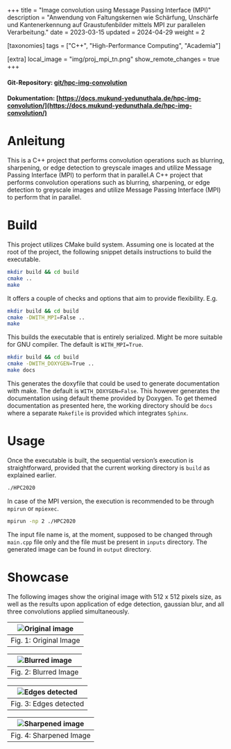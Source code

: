 +++
title = "Image convolution using Message Passing Interface (MPI)"
description = "Anwendung von Faltungskernen wie Schärfung, Unschärfe und Kantenerkennung auf Graustufenbilder mittels MPI zur parallelen Verarbeitung."
date = 2023-03-15
updated = 2024-04-29
weight = 2

[taxonomies]
tags = ["C++", "High-Performance Computing", "Academia"]

[extra]
local_image = "img/proj_mpi_tn.png"
show_remote_changes = true
+++
#### Git-Repository: [git/hpc-img-convolution](https://git.mukund-yedunuthala.de/mukund-yedunuthala/hpc-img-convolution)
#### Dokumentation: [https://docs.mukund-yedunuthala.de/hpc-img-convolution/](https://docs.mukund-yedunuthala.de/hpc-img-convolution/)

Anleitung
=========

This is a C++ project that performs convolution operations such as blurring, sharpening, or edge detection to greyscale images and utilize Message Passing Interface (MPI) to perform that in parallel.A C++ project that performs convolution operations such as blurring, sharpening, or edge detection to greyscale images and utilize Message Passing Interface (MPI) to perform that in parallel.

Build
=====

This project utilizes CMake build system. Assuming one is located at the root
of the project, the following snippet details instructions to build the 
executable.

```bash
mkdir build && cd build
cmake ..
make
```

It offers a couple of checks and options that aim to provide flexibility. E.g.

```bash
mkdir build && cd build
cmake -DWITH_MPI=False ..
make
```

This builds the executable that is entirely serialized. Might be more suitable for 
GNU compiler. The default is ``WITH_MPI=True``.

```bash
mkdir build && cd build
cmake -DWITH_DOXYGEN=True ..
make docs
```

This generates the doxyfile that could be used to generate documentation with make. The default is ``WITH_DOXYGEN=False``. This however generates the documentation using default theme provided by Doxygen. To get themed documentation as presented here, the working directory should be ``docs`` where a separate ``Makefile`` is provided which integrates ``Sphinx``.

Usage
=====
Once the executable is built, the sequential version’s execution is straightforward, provided that the current working directory is ``build`` as explained earlier.

```bash
./HPC2020
```

In case of the MPI version, the execution is recommended to be through ``mpirun`` or ``mpiexec``.

```bash
mpirun -np 2 ./HPC2020
```

The input file name is, at the moment, supposed to be changed through ``main.cpp`` file only and the file must be present in ``inputs`` directory. The generated image can be found in ``output`` directory.

Showcase
========
The following images show the original image with 512 x 512 pixels size, as well as the results upon application of edge detection, gaussian blur, and all three convolutions applied simultaneously.

| ![Original image](https://gitlab.com/mukund-yedunuthala/hpc-img-convolution/-/raw/main/inputs/512.png?ref_type=heads) |
|:--:|
|  Fig. 1: Original Image |


| ![Blurred image](https://gitlab.com/mukund-yedunuthala/hpc-img-convolution/-/raw/main/output/512blur.png?ref_type=heads) |
|:--:|
|  Fig. 2: Blurred Image |


| ![Edges detected](https://gitlab.com/mukund-yedunuthala/hpc-img-convolution/-/raw/main/output/512edge.png?ref_type=heads) |
|:--:|
|  Fig. 3: Edges detected |


| ![Sharpened image](https://gitlab.com/mukund-yedunuthala/hpc-img-convolution/-/raw/main/output/512sharpen.png?ref_type=heads) |
|:--:|
|  Fig. 4: Sharpened Image |